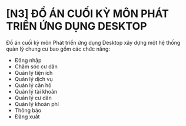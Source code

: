 # [N3] ĐỒ ÁN CUỐI KỲ MÔN PHÁT TRIỂN ỨNG DỤNG DESKTOP
Đồ án cuối kỳ môn Phát triển ứng dụng Desktop xây dựng một hệ thống quản lý chung cư bao gồm các chức năng:
- Đăng nhập 
- Chăm sóc cư dân
- Quản lý tiện ích 
- Quản lý dịch vụ 
- Quản lý căn hộ 
- Quản lý tài khoản
- Quản lý cư dân 
- Quản lý khoản phí
- Thông báo 
- Đăng xuất
